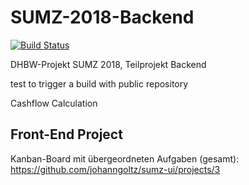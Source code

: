 # SUMZ-2018-Backend

[![Build Status](https://travis-ci.com/SmithJr95/SUMZ-2018-Backend.svg?token=jnpyWjuxMpRQhcq24Wsr&branch=master)](https://travis-ci.com/SmithJr95/SUMZ-2018-Backend)

DHBW-Projekt SUMZ 2018, Teilprojekt Backend

test to trigger a build 
with public repository

Cashflow Calculation

## Front-End Project

Kanban-Board mit übergeordneten Aufgaben (gesamt): 
https://github.com/johanngoltz/sumz-ui/projects/3
